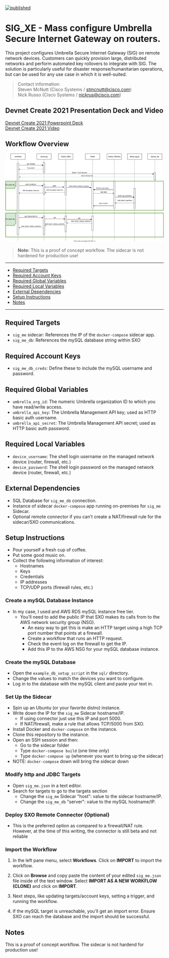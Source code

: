 [![published](https://static.production.devnetcloud.com/codeexchange/assets/images/devnet-published.svg)](https://developer.cisco.com/codeexchange/github/repo/srmcnutt/sig_xe)

# SIG_XE - Mass configure Umbrella Secure Internet Gateway on routers.
This project configures Umbrella Secure Internet Gateway (SIG) on remote
network devices. Customers can quickly provision large, distributed networks
and perform automated key rollovers to integrate with SIG. The solution is
particularly useful for disaster response/humanitarian operations, but can be
used for any use case in which it is well-suited.

> Contact information:\
> Steven McNutt (Cisco Systems / stmcnutt@cisco.com)\
> Nick Russo (Cisco Systems / nickrus@cisco.com)

## Devnet Create 2021 Presentation Deck and Video
[Devnet Create 2021 Powerpoint Deck](create_preso/create_preso.pptx)\
[Devnet Create 2021 Video](https://youtu.be/0bUaG0skCCE)

## Workflow Overview

![Activity diagram](diagrams/sig_xe-sequence.drawio.svg)

> **Note:** This is a proof of concept workflow. The sidecar is not hardened for production use!

---------------------------------------------------------------------------

  * [Required Targets](#Required-Targets)
  * [Required Account Keys](#Required-Account-Keys)
  * [Required Global Variables](#Required-Global-Variables)
  * [Required Local Variables](#Required-Local-Variables)
  * [External Dependencies](#External-dependencies)
  * [Setup Instructions](#Setup-instructions)
  * [Notes](#Notes)
----------------------------------------------------------------------------

## Required Targets
- `sig_me` sidecar: References the IP of the `docker-compose` sidecar app.
- `sig_me_db`: References the mySQL database string within SXO

## Required Account Keys
- `sig_me_db_creds`: Define these to include the mySQL username and password.

## Required Global Variables
- `umbrella_org_id`: The numeric Umbrella organization ID to which you have read/write access.
- `umbrella_api_key`: The Umbrella Management API key; used as HTTP basic auth username.
- `umbrella_api_secret`: The Umbrella Management API secret; used as HTTP basic auth password.

## Required Local Variables
- `device_username`: The shell login username on the managed network device (router, firewall, etc.)
- `device_password`: The shell login password on the managed network device (router, firewall, etc.) 

## External Dependencies
- SQL Database for `sig_me_db` connection.
- Instance of sidecar `docker-compose` app running on-premises for `sig_me` Sidecar.
- Optional remote connector if you can't create a NAT/firewall rule for the sidecar/SXO communications.

## Setup Instructions
* Pour yourself a fresh cup of coffee.
* Put some good music on. 
* Collect the following information of interest:
  * Hostnames
  * Keys
  * Credentials
  * IP addresses
  * TCP/UDP ports (firewall rules, etc.)
  
### Create a mySQL Database Instance
  * In my case, I used and AWS RDS mySQL instance free tier.
    * You'll need to add the public IP that SXO makes its calls from to the AWS network security group (NSG).
      * An easy way to get this is make an HTTP target using a high TCP port number that points at a firewall.
      * Create a workflow that runs an HTTP request.
      * Check the event log on the firewall to get the IP.
      * Add this IP to the AWS NSG for your mySQL database instance.
  
### Create the mySQL Database
  * Open the `example_db_setup_script` in the `sql/` directory.
  * Change the values to match the devices you want to configure.
  * Log in to the database with the mySQL client and paste your text in.

### Set Up the Sidecar
  * Spin up an Ubuntu (or your favorite distro) instance.
  * Write down the IP for the `sig_me` Sidecar hostname/IP.
    * If using connector just use this IP and port 5000.
    * If NAT/firewall, make a rule that allows TCP/5000 from SXO.
  * Install Docker and `docker-compose` on the instance.
  * Clone this repository to the instance.
  * Open an SSH session and then:
    * Go to the sidecar folder
    * Type `docker-compose build` (one time only) 
    * Type `docker-compose up` (whenever you want to bring up the sidecar)
  * NOTE: `docker-compose` down will bring the sidecar down

### Modify http and JDBC Targets
  * Open `sig_me.json` in a text editor.
  * Search for targets to go to the targets section
    * Change the `sig_me` Sidecar "host": value to the sidecar hostname/IP.
    * Change the `sig_me_db` "server": value to the mySQL hostname/IP.

### Deploy SXO Remote Connector (Optional)
  * This is the preferred option as compared to a firewall/NAT rule.
    However, at the time of this writing, the connector is still beta and not reliable
  
### Import the Workflow

1. In the left pane menu, select **Workflows**. Click on **IMPORT** to import the workflow.

2. Click on **Browse** and copy paste the content of your edited `sig_me.json` file
   inside of the text window. Select **IMPORT AS A NEW WORKFLOW (CLONE)** and click on **IMPORT**.

3. Next steps, like updating targets/account keys, setting a trigger, and running the workflow.

4. If the mySQL target is unreachable, you'll get an import error.
   Ensure SXO can reach the database and the import should be successful.

## Notes

This is a proof of concept workflow. The sidecar is not hardend for production use!
